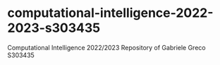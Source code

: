 # computational-intelligence-2022-2023-s303435
Computational Intelligence 2022/2023 Repository of Gabriele Greco S303435
